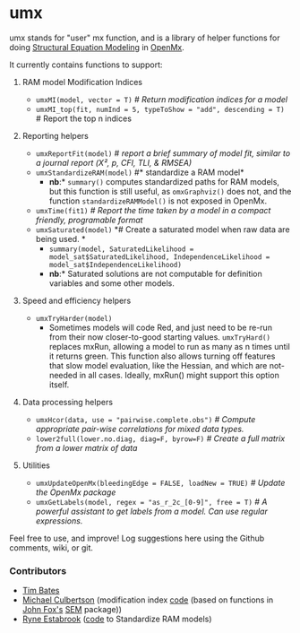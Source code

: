 # umx
umx stands for "user" mx function, and is a library of helper functions for doing [Structural Equation Modeling](http://en.wikipedia.org/wiki/Structural_equation_modeling) in [OpenMx](http://openmx.psyc.virginia.edu).

It currently contains functions to support:

1. RAM model Modification Indices
	* `umxMI(model, vector = T)`  *# Return modification indices for a model*
	* `umxMI_top(fit, numInd = 5, typeToShow = "add", descending = T)` # Report the top n indices
2. Reporting helpers
	* `umxReportFit(model)` # *report a brief summary of model fit, similar to a journal report (Χ², p, CFI, TLI, & RMSEA)*
	* `umxStandardizeRAM(model)` #* standardize a RAM model*
		* **nb**:* `summary()` computes standardized paths for RAM models, but this function is still useful, as `omxGraphviz()` does not, and the function `standardizeRAMModel()` is not exposed in OpenMx.
	* `umxTime(fit1)`  *# Report the time taken by a model in a compact friendly, programable format*
	* `umxSaturated(model)` *# Create a saturated model when raw data are being used. *
		* `summary(model, SaturatedLikelihood = model_sat$SaturatedLikelihood, IndependenceLikelihood = model_sat$IndependenceLikelihood)`
		* **nb**:* Saturated solutions are not computable for definition variables and some other models.

3. Speed and efficiency helpers
	* `umxTryHarder(model)`
		* Sometimes models will code Red, and just need to be re-run from their now closer-to-good starting values. `umxTryHard()` replaces mxRun, allowing a model to run as many as n times until it returns green. This function also allows turning off features that slow model evaluation, like the Hessian, and which are not-needed in all cases. Ideally, mxRun() might support this option itself.
4. Data processing helpers
	* `umxHcor(data, use = "pairwise.complete.obs")` *# Compute appropriate pair-wise correlations for mixed data types.*
	* `lower2full(lower.no.diag, diag=F, byrow=F)`  *# Create a full matrix from a lower matrix of data*
5. Utilities
	* `umxUpdateOpenMx(bleedingEdge = FALSE, loadNew = TRUE)` *# Update the OpenMx package*
	* `umxGetLabels(model, regex = "as_r_2c_[0-9]", free = T)` *# A powerful assistant to get labels from a model. Can use regular expressions.*


Feel free to use, and improve! Log suggestions here using the Github comments, wiki, or git.

### Contributors
* [Tim Bates](tim.bates@ed.ac.uk)
* [Michael Culbertson]() (modification index [code](http://openmx.psyc.virginia.edu/thread/1019) (based on functions in [John Fox's](http://socserv.mcmaster.ca/jfox/Misc/sem/SEM-paper.pdf) [SEM](http://cran.r-project.org/web/packages/sem) package))
* [Ryne Estabrook]() ([code](http://openmx.psyc.virginia.edu/thread/718) to Standardize RAM models)
